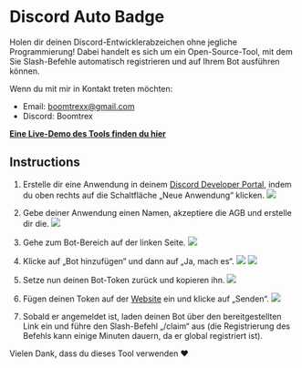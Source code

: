 # Discord Auto Badge

Holen dir deinen Discord-Entwicklerabzeichen ohne jegliche Programmierung! Dabei handelt es sich um ein Open-Source-Tool, mit dem Sie Slash-Befehle automatisch registrieren und auf Ihrem Bot ausführen können.

Wenn du mit mir in Kontakt treten möchten:

- Email: [boomtrexx@gmail.com](mailto:boomtrexx@gmail.com)
- Discord: Boomtrex

[**Eine Live-Demo des Tools finden du hier**](https://activedev.boomtrexx.io/)

## Instructions

1. Erstelle dir eine Anwendung in deinem [Discord Developer Portal](https://discord.com/developers/applications), indem du oben rechts auf die Schaltfläche „Neue Anwendung“ klicken.
   ![](https://i.imgur.com/rb0hk4G.png)

3. Gebe deiner Anwendung einen Namen, akzeptiere die AGB und erstelle dir die.
   ![](https://i.imgur.com/ZRXg3If.png)

4. Gehe zum Bot-Bereich auf der linken Seite.
   ![](https://i.imgur.com/ywLRUTJ.png)

6. Klicke auf „Bot hinzufügen“ und dann auf „Ja, mach es“.
   ![](https://i.imgur.com/gvU5FE7.png)
   ![](https://i.imgur.com/9YA9vDx.png)

7. Setze nun deinen Bot-Token zurück und kopieren ihn.
   ![](https://i.imgur.com/Ra8Xfi2.png)

8. Fügen deinen Token auf der [Website](https://activedev.boomtrex.io) ein und klicke auf „Senden“.
   ![](https://i.imgur.com/6HUkZvh.png)

9. Sobald er angemeldet ist, laden deinen Bot über den bereitgestellten Link ein und führe den Slash-Befehl „/claim“ aus (die Registrierung des Befehls kann einige Minuten dauern, da er global registriert ist).
    
Vielen Dank, dass du dieses Tool verwenden ❤️
